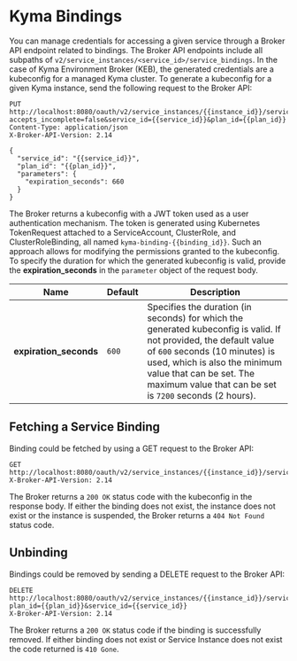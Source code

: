 # Kyma Bindings

You can manage credentials for accessing a given service through a Broker API endpoint related to bindings. The Broker API endpoints include all subpaths of `v2/service_instances/<service_id>/service_bindings`. In the case of Kyma Environment Broker (KEB), the generated credentials are a kubeconfig for a managed Kyma cluster. To generate a kubeconfig for a given Kyma instance, send the following request to the Broker API:

```
PUT http://localhost:8080/oauth/v2/service_instances/{{instance_id}}/service_bindings/{{binding_id}}?accepts_incomplete=false&service_id={{service_id}}&plan_id={{plan_id}}
Content-Type: application/json
X-Broker-API-Version: 2.14

{
  "service_id": "{{service_id}}",
  "plan_id": "{{plan_id}}",
  "parameters": {
    "expiration_seconds": 660
  }
}
```

The Broker returns a kubeconfig with a JWT token used as a user authentication mechanism. The token is generated using Kubernetes TokenRequest attached to a ServiceAccount, ClusterRole, and ClusterRoleBinding, all named `kyma-binding-{{binding_id}}`. Such an approach allows for modifying the permissions granted to the kubeconfig.
To specify the duration for which the generated kubeconfig is valid, provide the **expiration_seconds** in the `parameter` object of the request body.

| Name                   | Default | Description                                                                                                                                                                                                                                                                                                                                                          |
|------------------------|---------|----------------------------------------------------------------------------------------------------------------------------------------------------------------------------------------------------------------------------------------------------------------------------------------------------------------------------------------------------------------------|
| **expiration_seconds** | `600`   | Specifies the duration (in seconds) for which the generated kubeconfig is valid. If not provided, the default value of `600` seconds (10 minutes) is used, which is also the minimum value that can be set. The maximum value that can be set is `7200` seconds (2 hours).                                             |

## Fetching a Service Binding 

Binding could be fetched by using a GET request to the Broker API:
```
GET http://localhost:8080/oauth/v2/service_instances/{{instance_id}}/service_bindings/{{binding_id}}
X-Broker-API-Version: 2.14
```

The Broker returns a `200 OK` status code with the kubeconfig in the response body. If either the binding does not exist, the instance does not exist or the instance is suspended, the Broker returns a `404 Not Found` status code.

## Unbinding

Bindings could be removed by sending a DELETE request to the Broker API:

```
DELETE http://localhost:8080/oauth/v2/service_instances/{{instance_id}}/service_bindings/{{binding_id}}?plan_id={{plan_id}}&service_id={{service_id}}
X-Broker-API-Version: 2.14
```

The Broker returns a `200 OK` status code if the binding is successfully removed. If either binding does not exist or Service Instance does not exist the code returned is `410 Gone`.